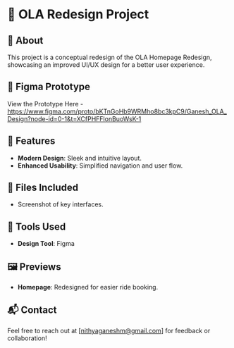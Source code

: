 # 🚗 OLA Redesign Project  

## 📖 About  
This project is a conceptual redesign of the OLA Homepage Redesign, showcasing an improved UI/UX design for a better user experience.  

## 🔗 Figma Prototype  
View the Prototype Here - https://www.figma.com/proto/bKTnGoHb9WRMho8bc3kpC9/Ganesh_OLA_Design?node-id=0-1&t=XCfPHFFlonBuoWsK-1

## 🌟 Features  
- **Modern Design**: Sleek and intuitive layout.  
- **Enhanced Usability**: Simplified navigation and user flow.

## 📂 Files Included    
- Screenshot of key interfaces.   

## 🔧 Tools Used  
- **Design Tool**: Figma

## 🖼️ Previews  
- **Homepage**: Redesigned for easier ride booking. 

## 📬 Contact  
Feel free to reach out at [nithyaganeshm@gmail.com] for feedback or collaboration!  
